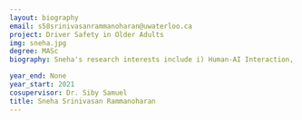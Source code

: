 ```yaml
---
layout: biography
email: s58srinivasanrammanoharan@uwaterloo.ca
project: Driver Safety in Older Adults
img: sneha.jpg
degree: MASc
biography: Sneha's research interests include i) Human-AI Interaction, ii) Healthcare, and iii) Virtual/Augmented Reality Research 

year_end: None
year_start: 2021
cosupervisor: Dr. Siby Samuel
title: Sneha Srinivasan Rammanoharan
---
```

